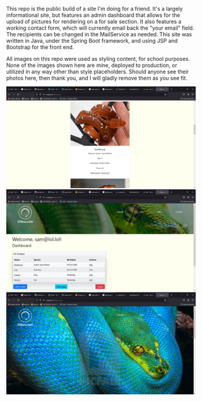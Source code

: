 This repo is the public build of a site I'm doing for a friend. It's a largely informational site, but features an admin dashboard that allows for the upload of pictures for rendering on a for sale section.
It also features a working contact form, which will currently email back the "your email" field. The recipients can be changed in the MailService as needed.
This site was written in Java, under the Spring Boot framework, and using JSP and Bootstrap for the front end. 

All images on this repo were used as styling content, for school purposes. None of the images shown here are mine, deployed to production, or utilized in any way other than style placeholders. Should anyone see their photos here, then thank you, and I will gladly remove them as you see fit.


![Sales](https://github.com/SamuelGreen800/snakes/blob/master/screenshots/ScreenSales.png?raw=true "Optional Title")
![Dashboard](https://github.com/SamuelGreen800/snakes/blob/master/screenshots/screenDash.png?raw=true "Optional Title")
![Contact](https://github.com/SamuelGreen800/snakes/blob/master/screenshots/screenContact.png?raw=true "Optional Title")